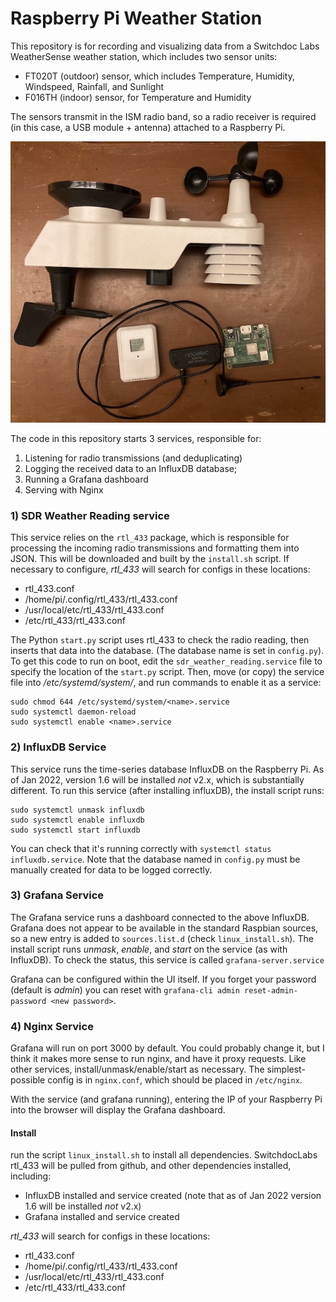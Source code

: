 # Raspberry Pi Weather Station

This repository is for recording and visualizing data from a Switchdoc Labs WeatherSense weather station, which includes two sensor units:
- FT020T (outdoor) sensor, which includes Temperature, Humidity, Windspeed, Rainfall, and Sunlight
- F016TH (indoor) sensor, for Temperature and Humidity

The sensors transmit in the ISM radio band, so a radio receiver is required (in this case, a USB module + antenna) attached to a Raspberry Pi.

![](weather_station_hardware.jpg)

The code in this repository starts 3 services, responsible for:
1) Listening for radio transmissions (and deduplicating)
2) Logging the received data to an InfluxDB database;
3) Running a Grafana dashboard
4) Serving with Nginx


### 1) SDR Weather Reading service

This service relies on the `rtl_433` package, which is responsible for processing the incoming radio transmissions and formatting them into JSON. This will be downloaded and built by the `install.sh` script. If necessary to configure,
*rtl_433* will search for configs in these locations:
- rtl_433.conf
- /home/pi/.config/rtl_433/rtl_433.conf
- /usr/local/etc/rtl_433/rtl_433.conf
- /etc/rtl_433/rtl_433.conf

The Python `start.py` script uses rtl_433 to check the radio reading, then inserts that data into the database. (The database name is set in `config.py`). To get this code to run on boot, edit the `sdr_weather_reading.service` file to specify the location of the `start.py` script. Then, move (or copy) the service file into */etc/systemd/system/*, and run commands to enable it as a service:

```
sudo chmod 644 /etc/systemd/system/<name>.service
sudo systemctl daemon-reload
sudo systemctl enable <name>.service
```


### 2) InfluxDB Service

This service runs the time-series database InfluxDB on the Raspberry Pi. As of Jan 2022, version 1.6 will be installed _not_ v2.x, which is substantially different. To run this service (after installing influxDB), the install script runs:
```
sudo systemctl unmask influxdb
sudo systemctl enable influxdb
sudo systemctl start influxdb
```
You can check that it's running correctly with `systemctl status influxdb.service`. Note that the database named in `config.py` must be manually created for data to be logged correctly.


### 3) Grafana Service

The Grafana service runs a dashboard connected to the above InfluxDB. Grafana does not appear to be available in the standard Raspbian sources, so a new entry is added to `sources.list.d` (check `linux_install.sh`). The install script runs *unmask*, *enable*, and *start* on the service (as with InfluxDB). To check the status, this service is called `grafana-server.service`

Grafana can be configured within the UI itself. If you forget your password (default is _admin_) you can reset with `grafana-cli admin reset-admin-password <new password>`.

### 4) Nginx Service

Grafana will run on port 3000 by default. You could probably change it, but I think it makes more sense to run nginx, and have it proxy requests. Like other services, install/unmask/enable/start as necessary. The simplest-possible config is in `nginx.conf`, which should be placed in `/etc/nginx`.

With the service (and grafana running), entering the IP of your Raspberry Pi into the browser will display the Grafana dashboard.

#### Install

run the script `linux_install.sh` to install all dependencies. SwitchdocLabs rtl_433 will be pulled from github, and other dependencies installed, including:
- InfluxDB installed and service created (note that as of Jan 2022 version 1.6 will be installed _not_ v2.x)
- Grafana installed and service created

*rtl_433* will search for configs in these locations:
- rtl_433.conf
- /home/pi/.config/rtl_433/rtl_433.conf
- /usr/local/etc/rtl_433/rtl_433.conf
- /etc/rtl_433/rtl_433.conf

